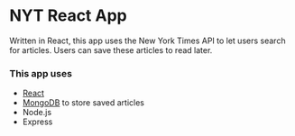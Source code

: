 # NYT React App

Written in React, this app uses the New York Times API to let users search for articles. Users can save these articles to read later.

### This app uses

- [React](reactjs.org)
- [MongoDB](https://www.mongodb.com/) to store saved articles
- Node.js
- Express